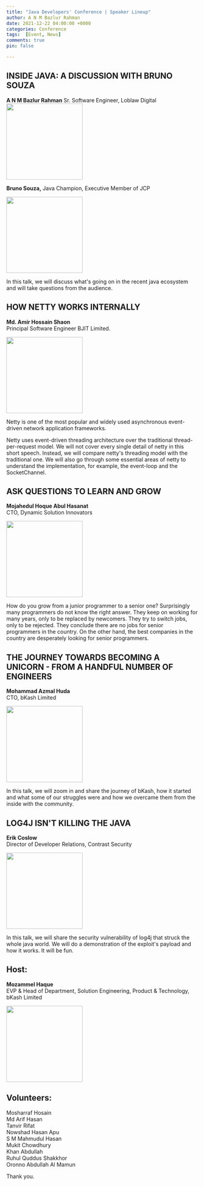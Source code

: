 ```yaml
---
title: "Java Developers' Conference | Speaker Lineup"
author: A N M Bazlur Rahman
date: 2021-12-22 04:00:00 +0000
categories: Conference 
tags:  [Event, News]
comments: true
pin: false

---
```


## INSIDE JAVA: A DISCUSSION WITH BRUNO SOUZA
**A N M Bazlur Rahman**
Sr. Software Engineer, Loblaw Digital\
<img src="https://scontent.fybz2-2.fna.fbcdn.net/v/t39.30808-6/270036953_10224233765505593_1602994417077110033_n.jpg?_nc_cat=105&ccb=1-5&_nc_sid=b9115d&_nc_ohc=6BNDFPpdF68AX96-GUc&_nc_ht=scontent.fybz2-2.fna&oh=00_AT96jzYYQ9iMbpiC0ST0LH4iJ09OvqLVtmVQxVoox5CHYg&oe=61D039D6" width="200"/>

**Bruno Souza,**
Java Champion, Executive Member of JCP

<img src="https://scontent-ort2-2.xx.fbcdn.net/v/t39.30808-6/270155956_10224233765745599_8507194198212999551_n.jpg?_nc_cat=111&ccb=1-5&_nc_sid=b9115d&_nc_ohc=8BG6uyEc6mQAX8ypOvK&_nc_ht=scontent-ort2-2.xx&oh=00_AT_kb1wyDQ_sbGeQFU3lP70mwOizvx_h-OjAU7AI5ioW3Q&oe=61CFB78F" width="200"/>


In this talk, we will discuss what's going on in the recent java ecosystem and will take questions from the audience. 

## HOW NETTY WORKS INTERNALLY
**Md. Amir Hossain Shaon**\
Principal Software Engineer
BJIT Limited.

<img src="https://scontent.fybz2-2.fna.fbcdn.net/v/t39.30808-6/270772931_10224233267333139_4552916669774000673_n.jpg?_nc_cat=105&ccb=1-5&_nc_sid=b9115d&_nc_ohc=XSPntGvLxEkAX8cQ960&_nc_ht=scontent.fybz2-2.fna&oh=00_AT-WVglv1uIVEIafmWLTwZ0NGhXvrdSzA5BoQnsUvgoFsQ&oe=61CF8088" width="200"/>


Netty is one of the most popular and widely used asynchronous event-driven network application frameworks.

Netty uses event-driven threading architecture over the traditional thread-per-request model. We will not cover every single detail of netty in this short speech. Instead, we will compare netty's threading model with the traditional one. We will also go through some essential areas of netty to understand the implementation, for example, the event-loop and the SocketChannel.

## ASK QUESTIONS TO LEARN AND GROW
**Mojahedul Hoque Abul Hasanat**\
CTO, Dynamic Solution Innovators 

<img src="https://scontent.fybz2-1.fna.fbcdn.net/v/t39.30808-6/270294378_10224233267613146_3027368146439025256_n.jpg?_nc_cat=101&ccb=1-5&_nc_sid=b9115d&_nc_ohc=oBYTIsGwHo8AX8ajMmd&_nc_ht=scontent.fybz2-1.fna&oh=00_AT-uSsYHTLW_1YrTEU4spkdTHt3rtjvWUXmJsbWvekcwsw&oe=61D09C13" width="200"/>

 
How do you grow from a junior programmer to a senior one? Surprisingly many programmers do not know the right answer. They keep on working for many years, only to be replaced by newcomers. They try to switch jobs, only to be rejected. They conclude there are no jobs for senior programmers in the country. On the other hand, the best companies in the country are desperately looking for senior programmers.

## THE JOURNEY TOWARDS BECOMING A UNICORN - FROM A HANDFUL NUMBER OF ENGINEERS
**Mohammad Azmal Huda**\
CTO, bKash Limited 

<img src="https://scontent.fybz2-1.fna.fbcdn.net/v/t39.30808-6/270130480_10224233267373140_6367798125423916309_n.jpg?_nc_cat=110&ccb=1-5&_nc_sid=b9115d&_nc_ohc=wKZxc9BIkwEAX_0ozeh&tn=v-9Z39jPauJCjIji&_nc_ht=scontent.fybz2-1.fna&oh=00_AT88GN5PoIXle3jyL_wt0ZSnk5Uxmrwyv1DY-AhiOsmwgA&oe=61CF3EB5" width="200"/>


In this talk, we will zoom in and share the journey of bKash, how it started and what some of our struggles were and how we overcame them from the inside with the community. 

## LOG4J ISN'T KILLING THE JAVA
**Erik Coslow**\
Director of Developer Relations, Contrast Security

<img src="https://scontent.fybz2-2.fna.fbcdn.net/v/t39.30808-6/270744017_10224233268373165_8980805688499434040_n.jpg?_nc_cat=106&ccb=1-5&_nc_sid=b9115d&_nc_ohc=alV2PNfpYd0AX9wT-eI&tn=v-9Z39jPauJCjIji&_nc_ht=scontent.fybz2-2.fna&oh=00_AT9BTzqaUkw__h74Q-CgaeUcMz8tMVL1CJarv4sQMxum4Q&oe=61CFCC18" width="200"/>


In this talk, we will share the security vulnerability of log4j that struck the whole java world. We will do a demonstration of the exploit's payload and how it works. It will be fun.   

## Host:  
**Mozammel Haque**\
EVP & Head of Department, Solution Engineering, Product & Technology, bKash Limited

<img src="https://scontent.fybz2-2.fna.fbcdn.net/v/t39.30808-6/270110230_10224233268573170_352501843269050610_n.jpg?_nc_cat=105&ccb=1-5&_nc_sid=b9115d&_nc_ohc=LW70cT0UefcAX8l4IOP&_nc_ht=scontent.fybz2-2.fna&oh=00_AT9G1TCRAOa5fB6jwIYlYKFyg8cdKGcj0vO5HyOC1MQ85g&oe=61D0519F" width="200"/>


## Volunteers:

Mosharraf Hosain\
Md Arif Hasan\
Tanvir Rifat\
Nowshad Hasan Apu\
S M Mahmudul Hasan\
Mukit Chowdhury\
Khan Abdullah\
Ruhul Quddus Shakkhor\
Oronno Abdullah Al Mamun


Thank you. 
